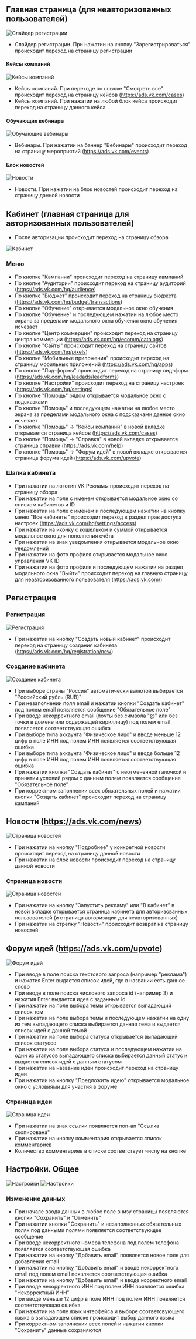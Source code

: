 ## Главная страница (для неавторизованных пользователей)

![Слайдер регистрации](screenshots/carusel.png)

- Слайдер регистрации. При нажатии на кнопку "Зарегистрироваться" происходит переход на страницу регистрации

#### Кейсы компаний

![Кейсы компаний](screenshots/cases.png)

- Кейсы компаний. При переходе по ссылке "Смотреть все" происходит переход на страницу кейсов (https://ads.vk.com/cases)
- Кейсы компаний. При нажатии на любой блок кейса происходит переход на страницу данного кейса

#### Обучающие вебинары

![Обучающие вебинары](screenshots/vebinars.png)

- Вебинары. При нажатии на баннер "Вебинары" происходит переход на страницу мероприятий (https://ads.vk.com/events)

#### Блок новостей

![Новости](screenshots/news.png)

- Новости. При нажатии на блок новостей происходит переход на страницу данной новости 

## Кабинет (главная страница для авторизованных пользователей)

- После авторизации происходит переход на страницу обзора 

![Кабинет](screenshots/cabinet.png)

### Меню

- По кнопке "Кампании" происходит переход на страницу кампаний
- По кнопке "Аудитории" происходит переход на страницу аудиторий (https://ads.vk.com/hq/audience) 
- По кнопке "Бюджет" происходит переход на страницу бюджета (https://ads.vk.com/hq/budget/transactions)
- По кнопке "Обучение" открывается модальное окно обучения 
- По кнопке "Обучение" и последующем нажатии на любое место экрана за пределами модального окна обучения окно обучения исчезает
- По кнопке "Центр коммерции" происходит переход на страницу центра коммерции (https://ads.vk.com/hq/ecomm/catalogs)
- По кнопке "Сайты" происходит переход на страницу сайтов (https://ads.vk.com/hq/pixels)
- По кнопке "Мобильные приложения" происходит переход на страницу мобильных приложений (https://ads.vk.com/hq/apps)
- По кнопке "Лид-формы" происходит переход на страницу лид-форм (https://ads.vk.com/hq/leadads/leadforms)
- По кнопке "Настройки" происходит переход на страницу настроек (https://ads.vk.com/hq/settings)
- По кнопке "Помощь" рядом открывается модальное окно с подсказками 
- По кнопке "Помощь" и последующем нажатии на любое место экрана за пределами модального окна с подсказками данное окно исчезает
- По кнопке "Помощь" -> "Кейсы компаний" в новой вкладке открывается страница кейсов (https://ads.vk.com/cases)
- По кнопке "Помощь" -> "Справка" в новой вкладке открывается страница справки (https://ads.vk.com/help)
- По кнопке "Помощь" -> "Форум идей" в новой вкладке открывается страница форума идей (https://ads.vk.com/upvote)

### Шапка кабинета

- При нажатии на логотип VK Рекламы происходит переход на страницу обзора
- При нажатии на поле с именем открывается модальное окно со списком кабинетов и ID
- При нажатии на поле с именем и последующем нажатии на кнопку меню "Все кабинеты" происходит переход в раздел прав доступа настроек (https://ads.vk.com/hq/settings/access)
- При нажатии на иконку с кошельком и суммой открывается модальное окно для пополнения счёта
- При нажатии на знак уведомления открывается модальное окно уведомлений
- При нажатии на фото профиля открывается модальное окно управления VK ID
- При нажатии на фото профиля и последующем нажатии на раздел модального окна "Выйти" происходит переход на главную страницу для неавторизованного пользователя (https://ads.vk.com/)

## Регистрация 

### Регистрация

![Регистрация](screenshots/registration.png)

- При нажатии на кнопку "Создать новый кабинет" происходит переход на страницу создания кабинета (https://ads.vk.com/hq/registration/new)

### Создание кабинета

![Создание кабинета](screenshots/create_cabinet.png)

- При выборе страны "Россия" автоматически валютой выбирается "Российский рубль (RUB)"
- При незаполнении поля email и нажатии кнопки "Создать кабинет" под полем email появляется сообщение "Обязательное поле"
- При вводе некорректного email (почты без символа "@" или без точки в домене или содержащей кириллицу) под полем email появляется соответствующая ошибка 
- При выборе типа аккаунта "Физическое лицо" и вводе меньше 12 цифр в поле ИНН под полем ИНН появляется соответствующая ошибка
- При выборе типа аккаунта "Физическое лицо" и вводе больше 12 цифр в поле ИНН под полем ИНН появляется соответствующая  ошибка
- При нажатии кнопки "Создать кабинет" с неотмеченной галочкой и принятии условий рядом с данным полем появляется сообщение "Обязательное поле"
- При корpектном заполнении всех обязательных полей и нажатии кнопки "Создать кабинет" происходит переход на страницу кампаний

## Новости (https://ads.vk.com/news)

![Страница новостей](screenshots/allnews.png)

- При нажатии на кнопку "Подробнее" у конкретной новости происходит переход на страницу данной новости
- При нажатии на блок новости происходит переход на страницу данной новости

### Страница новости

![Страница новостей](screenshots/newspage.png)

- При нажатии на кнопку "Запустить рекламу" или "В кабинет" в новой вкладке открывается страница кабинета для авторизованных пользователей (и страница авторизации для неавторизованных)
- При нажатии на стрелку "Новости" происходит возврат на страницу новостей

## Форум идей (https://ads.vk.com/upvote)

![Форум идей](screenshots/forum.png)

- При вводе в поле поиска текстового запроса (например "реклама") и нажатия Enter выдается список идей, где в названии есть данное слово 
- При вводе в поле поиска числового запроса id (например 3) и нажатия Enter выдается идея с заданным id
- При нажатии на поле выбора темы открывается выпадающий список тем
- При нажатии на поле выбора темы и последующем нажатии на одну из тем выпадающего списка выбирается данная тема и выдается список идей с данной темой
- При нажатии на поле выбора статуса открывается выпадающий список статусов
- При нажатии на поле выбора статуса и последующем нажатии на один из статусов выпадающего списка выбирается данный статус и выдается список идей с данным статусом
- При нажатии на название идеи происходит переход на страницу идеи
- При нажатии на кнопку "Предложить идею" открывается модальное окно с условиями для участия в форуме

### Страница идеи

![Страница идеи](screenshots/idea.png)

- При нажатии на знак ссылки появляется поп-ап "Ссылка скопирована"
- При нажатии на кнопку комментария открывается список комментариев 
- Количество комментариев в списке соответствует числу на кнопке

## Настройки. Общее

![Настройки](screenshots/settings1.png)
![Настройки](screenshots/settings2.png)

### Изменение данных

- При начале ввода данных в любое поле внизу страницы появляются кнопки "Сохранить" и "Отменить" 
- При нажатии кнопки "Сохранить" и незаполненных обязательных полях под данными полями появляется соответствующее сообщение
- При вводе некорректного номера телефона под полем телефона появляется соответствующая ошибка
- При нажатии на кнопку "Добавить email" появляется новое поле для добавления email
- При нажатии на кнопку "Добавить email" и вводе некорректного email под полем email появляется соответствующая ошибка
- При нажатии на кнопку "Добавить email" и вводе корректного email
- При вводе некорректного ИНН под полем ИНН появляется ошибка "Некорректный ИНН"
- При вводе меньше 12 цифр в поле ИНН под полем ИНН появляется соответствующая ошибка
- При нажатии на поле язык интерфейса и выборе соответсвующего языка в выпадающем списке происходит выбор данного языка
- При корректном заполнении всех полей и нажатии кнопки "Сохранить" данные сохраняются
